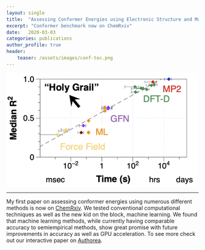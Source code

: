 ```yaml
---
layout: single
title:  "Assessing Conformer Energies using Electronic Structure and Machine Learning Methods"
excerpt: "Conformer benchmark now on ChemRxiv"
date:   2020-03-03
categories: publications
author_profile: true
header:
    teaser: /assets/images/conf-toc.png
---
```


<div style="font-size:0;">
    <img src="/assets/images/conf-toc.png" width="500">
</div>

------

My first paper on assessing conformer energies using numerous different methods is now on [ChemRxiv](https://chemrxiv.org/articles/Assessing_Conformer_Energies_using_Electronic_Structure_and_Machine_Learning_Methods/11920914). We tested conventional computational techniques as well as the new kid on the block, machine learning. We found that machine learning methods, while currently having comparable accuracy to semiempirical methods, show great promise with future improvements in accuracy as well as GPU acceleration. To see more check out our interactive paper on [Authorea](https://www.authorea.com/users/97334/articles/348638-assessing-conformer-energies-using-electronic-structure-and-machine-learning-methods?access_token=1ecQaRZg3gyXdEtr-rLbPw). 